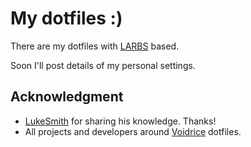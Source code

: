 # My dotfiles :)

There are my dotfiles with [LARBS](https://github.com/LukeSmithxyz/LARBS) based.

Soon I'll post details of my personal settings.

## Acknowledgment

+ [LukeSmith](https://github.com/LukeSmithxyz) for sharing his knowledge. Thanks!
+ All projects and developers around [Voidrice](https://github.com/LukeSmithxyz/voidrice) dotfiles.
